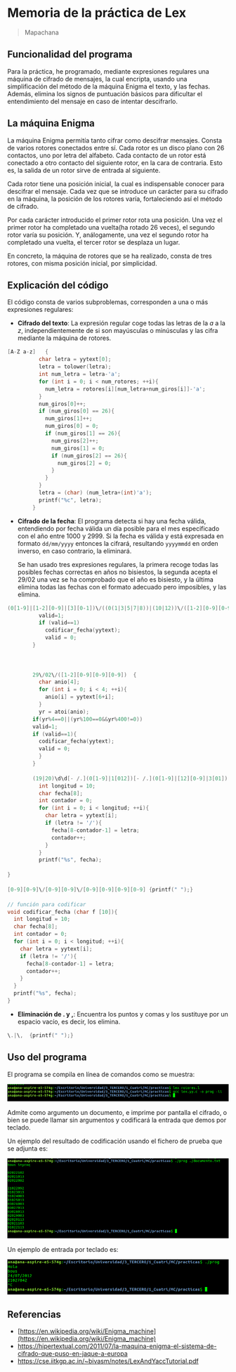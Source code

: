 # Memoria de la práctica de Lex

> Mapachana

## Funcionalidad del programa

Para la práctica, he programado, mediante expresiones regulares una máquina de cifrado de mensajes, la cual encripta, usando una simplificación del método de la máquina Enigma el texto, y las fechas. Además, elimina los signos de puntuación básicos para dificultar el entendimiento del mensaje en caso de intentar descifrarlo.

## La máquina Enigma

La máquina Enigma permitía tanto cifrar como descifrar mensajes. Consta de varios rotores conectados entre sí. Cada rotor es un disco plano con 26 contactos, uno por letra del alfabeto. Cada contacto de un rotor está conectado a otro contacto del siguiente rotor, en la cara de contraria. Esto es, la salida de un rotor sirve de entrada al siguiente.

Cada rotor tiene una posición inicial, la cual es indispensable conocer para descifrar el mensaje. Cada vez que se introduce un carácter para su cifrado en la máquina, la posición de los rotores varía, fortaleciendo así el método de cifrado.

Por cada carácter introducido el primer rotor rota una posición. Una vez el primer rotor ha completado una vuelta(ha rotado 26 veces), el segundo rotor varía su posición. Y, análogamente, una vez el segundo rotor ha completado una vuelta, el tercer rotor se desplaza un lugar.

En concreto, la máquina de rotores que se ha realizado, consta de tres rotores, con misma posición inicial, por simplicidad.

## Explicación del código

El código consta de varios subproblemas,  corresponden a una o más expresiones regulares:

- **Cifrado del texto**: La expresión regular coge todas las letras de la _a_ a la _z_, independientemente de si son mayúsculas o minúsculas y las cifra mediante la máquina de rotores.

```c
[A-Z a-z]   {  
          char letra = yytext[0];
          letra = tolower(letra);
          int num_letra = letra-'a';
          for (int i = 0; i < num_rotores; ++i){
            num_letra = rotores[i][num_letra+num_giros[i]]-'a';
          }
          num_giros[0]++;
          if (num_giros[0] == 26){
            num_giros[1]++;
            num_giros[0] = 0;
            if (num_giros[1] == 26){
              num_giros[2]++;
              num_giros[1] = 0;
              if (num_giros[2] == 26){
                num_giros[2] = 0;
              }
            }
          }
          letra = (char) (num_letra+(int)'a');
          printf("%c", letra);  
        }

```

- **Cifrado de la fecha**: El programa detecta si hay una fecha válida, entendiendo por fecha válida un día posible para el mes especificado con el año entre 1000 y 2999. Si la fecha es válida y está expresada en formato `dd/mm/yyyy` entonces la cifrará, resultando `yyyymmdd` en orden inverso, en caso contrario, la eliminará.

  Se han usado tres expresiones regulares, la primera recoge todas las posibles fechas correctas en años no bisiestos, la segunda acepta el 29/02 una vez se ha comprobado que el año es bisiesto, y la última elimina todas las fechas con el formato adecuado pero imposibles, y las elimina.

```c
(0[1-9]|[1-2][0-9]|[3][0-1])\/((0(1|3|5|7|8))|(10|12))\/([1-2][0-9][0-9][-0-9])|(0[1-9]|[1-2][0-9]|30)\/((0(4|6|9))|11)\/([1-2][0-9][0-9][0-9])|(0[1-9]|1[0-9]|2[0-8])\/02\/([1-2][0-9][0-9][0-9]) {
          valid=1;
          if (valid==1)
            codificar_fecha(yytext);
            valid = 0;
        } 
  
        
  
        29\/02\/([1-2][0-9][0-9][0-9])  {
          char anio[4];
          for (int i = 0; i < 4; ++i){
            anio[i] = yytext[6+i];
          } 
          yr = atoi(anio);
        if(yr%4==0||(yr%100==0&&yr%400!=0))
        valid=1;
        if (valid==1){
          codificar_fecha(yytext);
          valid = 0;
          }
        } 

        (19|20)\d\d[- /.](0[1-9]|1[012])[- /.](0[1-9]|[12][0-9]|3[01]) {
          int longitud = 10;
          char fecha[8];
          int contador = 0;
          for (int i = 0; i < longitud; ++i){
            char letra = yytext[i];
            if (letra != '/'){
              fecha[8-contador-1] = letra;
              contador++;
            }
          }
          printf("%s", fecha);

}

[0-9][0-9]\/[0-9][0-9]\/[0-9][0-9][0-9][0-9] {printf(" ");}

// función para codificar
void codificar_fecha (char f [10]){
  int longitud = 10;
  char fecha[8];
  int contador = 0;
  for (int i = 0; i < longitud; ++i){
    char letra = yytext[i];
    if (letra != '/'){
      fecha[8-contador-1] = letra;
      contador++;
    }
  }
  printf("%s", fecha);
}

```

- **Eliminación de . y ,**: Encuentra los puntos y comas y los sustituye por un espacio vacío, es decir, los elimina.

```c
\.|\,  {printf(" ");}
```

## Uso del programa

El programa se compila en línea de comandos como se muestra:

![](./img/img1.png)

Admite como argumento un documento, e imprime por pantalla el cifrado, o bien se puede llamar sin argumentos y codificará la entrada que demos por teclado.

Un ejemplo del resultado de codificación usando el fichero de prueba que se adjunta es:

![](./img/img2.png)

Un ejemplo de entrada por teclado es:

![](./img/img3.png)

## Referencias

- [https://en.wikipedia.org/wiki/Enigma_machine](https://en.wikipedia.org/wiki/Enigma_machine)
- https://hipertextual.com/2011/07/la-maquina-enigma-el-sistema-de-cifrado-que-puso-en-jaque-a-europa
- https://cse.iitkgp.ac.in/~bivasm/notes/LexAndYaccTutorial.pdf
